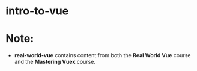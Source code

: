 # intro-to-vue

# Note:
  - **real-world-vue** contains content from both the **Real World Vue** course and the **Mastering Vuex** course.